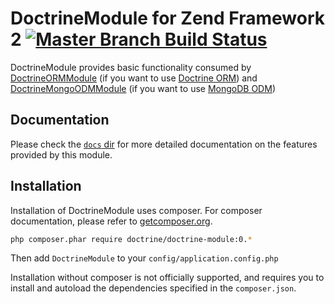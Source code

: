 # DoctrineModule for Zend Framework 2 [![Master Branch Build Status](https://secure.travis-ci.org/doctrine/DoctrineModule.png?branch=master)](http://travis-ci.org/doctrine/DoctrineModule)

DoctrineModule provides basic functionality consumed by 
[DoctrineORMModule](http://www.github.com/doctrine/DoctrineORMModule) 
(if you want to use [Doctrine ORM](https://github.com/doctrine/doctrine2))
and [DoctrineMongoODMModule](https://github.com/doctrine/DoctrineMongoODMModule)
(if you want to use [MongoDB ODM](https://github.com/doctrine/mongodb-odm))

## Documentation

Please check the [`docs` dir](https://github.com/doctrine/DoctrineModule/tree/master/docs)
for more detailed documentation on the features provided by this module.

## Installation

Installation of DoctrineModule uses composer. For composer documentation, please refer to
[getcomposer.org](http://getcomposer.org/).

```sh
php composer.phar require doctrine/doctrine-module:0.*
```

Then add `DoctrineModule` to your `config/application.config.php`

Installation without composer is not officially supported, and requires you to install and autoload
the dependencies specified in the `composer.json`.

